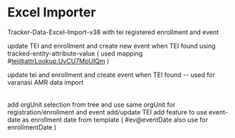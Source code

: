 # Excel Importer
  
 Tracker-Data-Excel-Import-v38 with tei registered enrollment and event
 
 update TEI and enrollment and create new event when TEI found using tracked-entity-attribute-value
 ( used mapping #tei@attrLookup.UvCU7MpUIQm )
 
 update tei and enrollment and create event when TEI found -- used for varanasi AMR data import
 
######
add orgUnit selection from tree and use same orgUnit for registration/enrollment and event add/update TEI
add feature to use event-date as enrollment date from template ( #ev@eventDate also use for enrollmentDate )
 